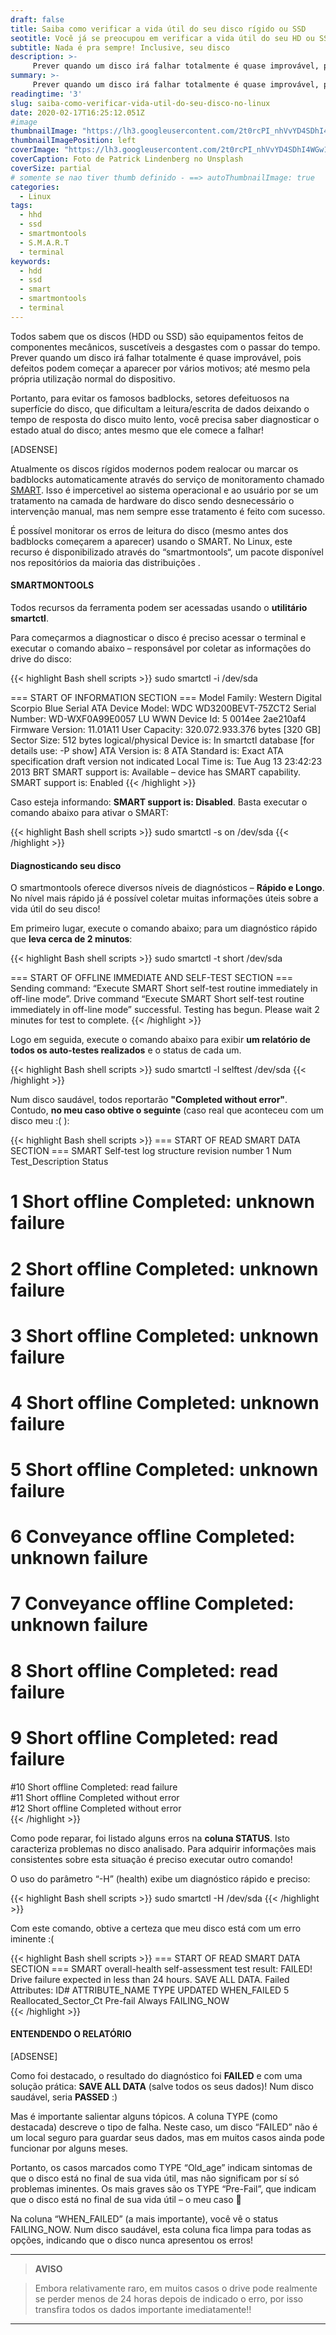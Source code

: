 ```yaml
---
draft: false
title: Saiba como verificar a vida útil do seu disco rígido ou SSD
seotitle: Você já se preocupou em verificar a vida útil do seu HD ou SSH?
subtitle: Nada é pra sempre! Inclusive, seu disco
description: >-
     Prever quando um disco irá falhar totalmente é quase improvável, pois defeitos podem começar a aparecer por vários motivos; até mesmo pela própria utilização normal do dispositivo.
summary: >-
     Prever quando um disco irá falhar totalmente é quase improvável, pois defeitos podem começar a aparecer por vários motivos; até mesmo pela própria utilização normal do dispositivo.
readingtime: '3'
slug: saiba-como-verificar-vida-util-do-seu-disco-no-linux
date: 2020-02-17T16:25:12.051Z
#image
thumbnailImage: "https://lh3.googleusercontent.com/2t0rcPI_nhVvYD4SDhI4WGw1cV-xmAAHoRIgxX4ZhlhMJMDwmL4NvwIW07dab7xjDCJwVeLmBa1TGCkV-g=w1000-no-tmp.jpg"
thumbnailImagePosition: left
coverImage: "https://lh3.googleusercontent.com/2t0rcPI_nhVvYD4SDhI4WGw1cV-xmAAHoRIgxX4ZhlhMJMDwmL4NvwIW07dab7xjDCJwVeLmBa1TGCkV-g=w1000-no-tmp.jpg"
coverCaption: Foto de Patrick Lindenberg no Unsplash
coverSize: partial
# somente se nao tiver thumb definido - ==> autoThumbnailImage: true
categories:
  - Linux
tags:
  - hhd
  - ssd
  - smartmontools
  - S.M.A.R.T
  - terminal
keywords:
  - hdd
  - ssd
  - smart
  - smartmontools
  - terminal
---
```


Todos sabem que os discos (HDD ou SSD) são equipamentos feitos de componentes mecânicos, suscetíveis a desgastes com o passar do tempo. Prever quando um disco irá falhar totalmente é quase improvável, pois defeitos podem começar a aparecer por vários motivos; até mesmo pela própria utilização normal do dispositivo. 

Portanto, para evitar os famosos badblocks, setores defeituosos na superfície do disco, que dificultam a leitura/escrita de dados deixando o tempo de resposta do disco muito lento, você precisa saber diagnosticar o estado atual do disco; antes mesmo que ele comece a falhar! 

[ADSENSE]

Atualmente os discos rígidos modernos podem realocar ou marcar os badblocks automaticamente através do serviço de monitoramento chamado [SMART](https://pt.wikipedia.org/wiki/S.M.A.R.T.). Isso é impercetivel ao sistema operacional e ao usuário por se um tratamento na camada de hardware do disco sendo desnecessário o intervenção manual, mas nem sempre esse tratamento é feito com sucesso.

É possível monitorar os erros de leitura do disco (mesmo antes dos badblocks começarem a aparecer) usando o SMART. No Linux, este recurso é disponibilizado através do “smartmontools“, um pacote disponível nos repositórios da maioria das distribuições .

#### SMARTMONTOOLS

Todos recursos da ferramenta podem ser acessadas usando o **utilitário smartctl**.

Para começarmos a diagnosticar o disco é preciso acessar o terminal e executar o comando abaixo – responsável por coletar as informações do drive do disco:

{{< highlight Bash shell scripts >}}
sudo smartctl -i /dev/sda

=== START OF INFORMATION SECTION ===
Model Family: Western Digital Scorpio Blue Serial ATA
Device Model: WDC WD3200BEVT-75ZCT2
Serial Number: WD-WXF0A99E0057
LU WWN Device Id: 5 0014ee 2ae210af4
Firmware Version: 11.01A11
User Capacity: 320.072.933.376 bytes [320 GB] Sector Size: 512 bytes logical/physical
Device is: In smartctl database [for details use: -P show] ATA Version is: 8
ATA Standard is: Exact ATA specification draft version not indicated
Local Time is: Tue Aug 13 23:42:23 2013 BRT
SMART support is: Available – device has SMART capability.
SMART support is: Enabled
{{< /highlight >}}

Caso esteja informando: **SMART support is: Disabled**. Basta executar o comando abaixo para ativar o SMART:

{{< highlight Bash shell scripts >}}
sudo smartctl -s on /dev/sda
{{< /highlight >}}

#### Diagnosticando seu disco

O smartmontools oferece diversos níveis de diagnósticos – **Rápido e Longo**. No nível mais rápido já é possível coletar muitas informações úteis sobre a vida útil do seu disco!

Em primeiro lugar, execute o comando abaixo; para um diagnóstico rápido que **leva cerca de 2 minutos**:

{{< highlight Bash shell scripts >}}
sudo smartctl -t short /dev/sda

=== START OF OFFLINE IMMEDIATE AND SELF-TEST SECTION ===
Sending command: “Execute SMART Short self-test routine immediately in off-line mode”.
Drive command “Execute SMART Short self-test routine immediately in off-line mode” successful. Testing has begun.
Please wait 2 minutes for test to complete.
{{< /highlight >}}

Logo em seguida, execute o comando abaixo para exibir **um relatório de todos os auto-testes realizados** e o status de cada um.

{{< highlight Bash shell scripts >}}
sudo smartctl -l selftest /dev/sda
{{< /highlight >}}

Num disco saudável, todos reportarão **"Completed without error"**. Contudo, **no meu caso obtive o seguinte** (caso real que aconteceu com um disco meu :( ):

{{< highlight Bash shell scripts >}}
=== START OF READ SMART DATA SECTION ===
SMART Self-test log structure revision number 1
Num  Test_Description    Status                 
# 1  Short offline       Completed: unknown failure   
# 2  Short offline       Completed: unknown failure   
# 3  Short offline       Completed: unknown failure   
# 4  Short offline       Completed: unknown failure   
# 5  Short offline       Completed: unknown failure   
# 6  Conveyance offline  Completed: unknown failure   
# 7  Conveyance offline  Completed: unknown failure   
# 8  Short offline       Completed: read failure       
# 9  Short offline       Completed: read failure       
#10  Short offline       Completed: read failure       
#11  Short offline       Completed without error     
#12  Short offline       Completed without error    
{{< /highlight >}}

Como pode reparar, foi listado alguns erros na **coluna STATUS**. Isto caracteriza problemas no disco analisado. Para adquirir informações mais consistentes sobre esta situação é preciso executar outro comando!

O uso do parâmetro “-H” (health) exibe um diagnóstico rápido e preciso:

{{< highlight Bash shell scripts >}}
sudo smartctl -H /dev/sda
{{< /highlight >}}

Com este comando, obtive a certeza que meu disco está com um erro iminente :( 

{{< highlight Bash shell scripts >}}
=== START OF READ SMART DATA SECTION ===
SMART overall-health self-assessment test result: FAILED!
Drive failure expected in less than 24 hours. SAVE ALL DATA.
Failed Attributes:
ID# ATTRIBUTE_NAME            TYPE       UPDATED             WHEN_FAILED
  5 Reallocated_Sector_Ct         Pre-fail       Always                FAILING_NOW      
{{< /highlight >}}

#### ENTENDENDO O RELATÓRIO

[ADSENSE]

Como foi destacado, o resultado do diagnóstico foi **FAILED** e com uma solução prática: **SAVE ALL DATA** (salve todos os seus dados)! Num disco saudável, seria **PASSED** :)

Mas é importante salientar alguns tópicos. A coluna TYPE (como destacada) descreve o tipo de falha. Neste caso, um disco “FAILED” não é um local seguro para guardar seus dados, mas em muitos casos ainda pode funcionar por alguns meses. 

Portanto, os casos marcados como TYPE “Old_age” indicam sintomas de que o disco está no final de sua vida útil, mas não significam por sí só problemas iminentes. Os mais graves são os TYPE “Pre-Fail”, que indicam que o disco está no final de sua vida útil – o meu caso 🙁

Na coluna “WHEN_FAILED” (a mais importante), você vê o status FAILING_NOW. Num disco saudável, esta coluna fica limpa para todas as opções, indicando que o disco nunca apresentou os erros!

***
> **AVISO**

> Embora relativamente raro, em muitos casos o drive pode realmente se perder menos de 24 horas depois de indicado o erro, por isso transfira todos os dados importante imediatamente!!
***
